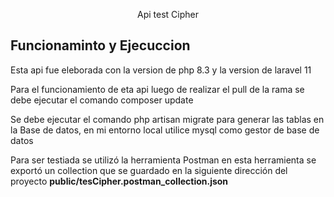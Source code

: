 <p align="center">Api test Cipher</p>



## Funcionaminto y Ejecuccion 

Esta api fue eleborada con la version de php 8.3 y la version de laravel  11

Para el funcionamiento de eta api luego de realizar el pull de la rama se debe ejecutar el comando composer update


Se debe ejecutar el comando php artisan migrate para generar las tablas en la Base de datos, en mi entorno local utilice mysql como gestor de base de datos


Para ser testiada se utilizó la herramienta Postman en esta herramienta se exportó un collection que se guardado en la siguiente dirección del proyecto  **public/tesCipher.postman_collection.json**
